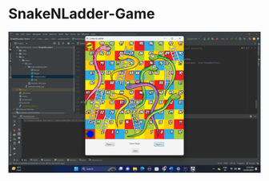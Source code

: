 # SnakeNLadder-Game
![image](https://github.com/sonu7524/SnakeNLadder-Game/blob/master/Screenshot%20(25).png)
